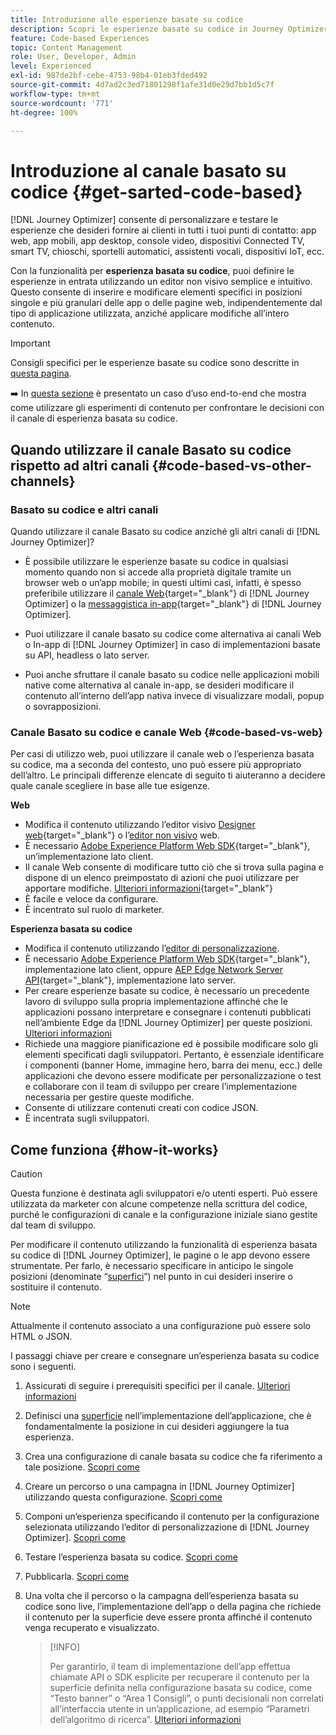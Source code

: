 ```yaml
---
title: Introduzione alle esperienze basate su codice
description: Scopri le esperienze basate su codice in Journey Optimizer
feature: Code-based Experiences
topic: Content Management
role: User, Developer, Admin
level: Experienced
exl-id: 987de2bf-cebe-4753-98b4-01eb3fded492
source-git-commit: 4d7ad2c3ed71801298f1afe31d0e29d7bb1d5c7f
workflow-type: tm+mt
source-wordcount: '771'
ht-degree: 100%

---
```


# Introduzione al canale basato su codice {#get-sarted-code-based}

[!DNL Journey Optimizer] consente di personalizzare e testare le esperienze che desideri fornire ai clienti in tutti i tuoi punti di contatto: app web, app mobili, app desktop, console video, dispositivi Connected TV, smart TV, chioschi, sportelli automatici, assistenti vocali, dispositivi IoT, ecc.

Con la funzionalità per **esperienza basata su codice**, puoi definire le esperienze in entrata utilizzando un editor non visivo semplice e intuitivo. Questo consente di inserire e modificare elementi specifici in posizioni singole e più granulari delle app o delle pagine web, indipendentemente dal tipo di applicazione utilizzata, anziché applicare modifiche all’intero contenuto.

<!--[!DNL Journey Optimizer] allows you to compose and deliver content on any inbound device in a developer-focused workflow. You can leverage all the personalization capabilities, and preview what will be published. The content can be static (images, text, JSON, HTML) or dynamic (offers, decisions, recommendations). You can also insert custom content actions in your omni-channel journeys.-->

>[!IMPORTANT]
>
>Consigli specifici per le esperienze basate su codice sono descritte in [questa pagina](code-based-prerequisites.md).


<!--Discover the detailed steps to create a code-based campaign in this video.-->

<!--[Learn how to create a code-based campaign in this video](#video)-->

➡️ In [questa sezione](../experience-decisioning/experience-decisioning-uc.md) è presentato un caso d’uso end-to-end che mostra come utilizzare gli esperimenti di contenuto per confrontare le decisioni con il canale di esperienza basata su codice.

## Quando utilizzare il canale Basato su codice rispetto ad altri canali {#code-based-vs-other-channels}

### Basato su codice e altri canali

Quando utilizzare il canale Basato su codice anziché gli altri canali di [!DNL Journey Optimizer]?

* È possibile utilizzare le esperienze basate su codice in qualsiasi momento quando non si accede alla proprietà digitale tramite un browser web o un’app mobile; in questi ultimi casi, infatti, è spesso preferibile utilizzare il [canale Web](../web/get-started-web.md){target="_blank"} di [!DNL Journey Optimizer] o la [messaggistica in-app](../../rp_landing_pages/in-app-landing-page.md){target="_blank"} di [!DNL Journey Optimizer].

<!--* You can use the code-based channel as an alternative to the [!DNL Journey Optimizer] web channel if your website cannot be loaded into the [web designer](../web/web-visual-editor.md){target="_blank"} visual editor or if you cannot use the [browser extension](../web/web-prerequisites.md#visual-authoring-prerequisites){target="_blank"} that powers visual authoring for web channel.-->

* Puoi utilizzare il canale basato su codice come alternativa ai canali Web o In-app di [!DNL Journey Optimizer] in caso di implementazioni basate su API, headless o lato server.

* Puoi anche sfruttare il canale basato su codice nelle applicazioni mobili native come alternativa al canale in-app, se desideri modificare il contenuto all’interno dell’app nativa invece di visualizzare modali, popup o sovrapposizioni.

### Canale Basato su codice e canale Web {#code-based-vs-web}

Per casi di utilizzo web, puoi utilizzare il canale web o l’esperienza basata su codice, ma a seconda del contesto, uno può essere più appropriato dell’altro. Le principali differenze elencate di seguito ti aiuteranno a decidere quale canale scegliere in base alle tue esigenze.

**Web**

* Modifica il contenuto utilizzando l’editor visivo [Designer web](../web/web-visual-editor.md){target="_blank"} o l’[editor non visivo](../web/web-non-visual-editor.md) web.
* È necessario [Adobe Experience Platform Web SDK](https://experienceleague.adobe.com/docs/platform-learn/implement-web-sdk/overview.html?lang=it){target="_blank"}, un’implementazione lato client.
  <!--* You need the [Adobe Experience Cloud Visual Editing Helper](https://chrome.google.com/webstore/detail/adobe-experience-cloud-vi/kgmjjkfjacffaebgpkpcllakjifppnca){target="_blank"} extension installed on your web browser. [Learn more](../web/web-prerequisites.md){target="_blank"}-->
* Il canale Web consente di modificare tutto ciò che si trova sulla pagina e dispone di un elenco preimpostato di azioni che puoi utilizzare per apportare modifiche. [Ulteriori informazioni](../web/web-visual-editor.md){target="_blank"}
* È facile e veloce da configurare.
* È incentrato sul ruolo di marketer.

**Esperienza basata su codice**

* Modifica il contenuto utilizzando l’[editor di personalizzazione](create-code-based.md#edit-code).
* È necessario [Adobe Experience Platform Web SDK](https://experienceleague.adobe.com/docs/platform-learn/implement-web-sdk/overview.html?lang=it){target="_blank"}, implementazione lato client, oppure [AEP Edge Network Server API](https://experienceleague.adobe.com/docs/experience-platform/edge-network-server-api/data-collection/interactive-data-collection.html?lang=it){target="_blank"}, implementazione lato server.
* Per creare esperienze basate su codice, è necessario un precedente lavoro di sviluppo sulla propria implementazione affinché che le applicazioni possano interpretare e consegnare i contenuti pubblicati nell’ambiente Edge da [!DNL Journey Optimizer] per queste posizioni. [Ulteriori informazioni](code-based-surface.md)
* Richiede una maggiore pianificazione ed è possibile modificare solo gli elementi specificati dagli sviluppatori. Pertanto, è essenziale identificare i componenti (banner Home, immagine hero, barra dei menu, ecc.) delle applicazioni che devono essere modificate per personalizzazione o test e collaborare con il team di sviluppo per creare l’implementazione necessaria per gestire queste modifiche.
* Consente di utilizzare contenuti creati con codice JSON.
* È incentrata sugli sviluppatori.

## Come funziona {#how-it-works}

>[!CAUTION]
>
>Questa funzione è destinata agli sviluppatori e/o utenti esperti. Può essere utilizzata da marketer con alcune competenze nella scrittura del codice, purché le configurazioni di canale e la configurazione iniziale siano gestite dal team di sviluppo.

Per modificare il contenuto utilizzando la funzionalità di esperienza basata su codice di [!DNL Journey Optimizer], le pagine o le app devono essere strumentate. Per farlo, è necessario specificare in anticipo le singole posizioni (denominate “[superfici](code-based-surface.md)”) nel punto in cui desideri inserire o sostituire il contenuto.

>[!NOTE]
>
>Attualmente il contenuto associato a una configurazione può essere solo HTML o JSON.

I passaggi chiave per creare e consegnare un’esperienza basata su codice sono i seguenti.

1. Assicurati di seguire i prerequisiti specifici per il canale. [Ulteriori informazioni](code-based-prerequisites.md)

1. Definisci una [superficie](code-based-surface.md#surface-definition) nell’implementazione dell’applicazione, che è fondamentalmente la posizione in cui desideri aggiungere la tua esperienza.

1. Crea una configurazione di canale basata su codice che fa riferimento a tale posizione. [Scopri come](code-based-configuration.md#create-code-based-configuration)

1. Creare un percorso o una campagna in [!DNL Journey Optimizer] utilizzando questa configurazione. [Scopri come](create-code-based.md#create-code-based-campaign)

1. Componi un’esperienza specificando il contenuto per la configurazione selezionata utilizzando l’editor di personalizzazione di [!DNL Journey Optimizer]. [Scopri come](create-code-based.md#edit-code)

1. Testare l’esperienza basata su codice. [Scopri come](test-code-based.md)

1. Pubblicarla. [Scopri come](publish-code-based.md)

1. Una volta che il percorso o la campagna dell’esperienza basata su codice sono live, l’implementazione dell’app o della pagina che richiede il contenuto per la superficie deve essere pronta affinché il contenuto venga recuperato e visualizzato.

   >[!INFO]
   >
   >Per garantirlo, il team di implementazione dell’app effettua chiamate API o SDK esplicite per recuperare il contenuto per la superficie definita nella configurazione basata su codice, come “Testo banner” o “Area 1 Consigli”, o punti decisionali non correlati all’interfaccia utente in un’applicazione, ad esempio “Parametri dell’algoritmo di ricerca”. <!--In this case, the implementation team is responsible for rendering or otherwise interpreting and acting on the returned content.--> [Ulteriori informazioni](code-based-implementation-samples.md)

